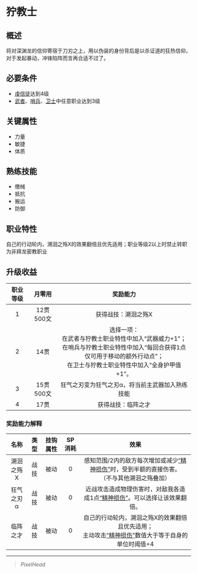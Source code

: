 # 狞教士

## 概述

将对深渊龙的信仰寄宿于刀刃之上，用以伪装的身份背后是以杀证道的狂热信仰，对于发起暴动，冲锋陷阵而言再合适不过了。

## 必要条件

* <a href="../devotedcultist" target="_blank">虔信徒</a>达到4级
* <a href="../../../basicJob/Warrior" target="_blank">武者</a>、<a href="../../../basicJob/Sentinel" target="_blank">哨兵</a>、<a href="../../../basicJob/Guard" target="_blank">卫士</a>中任意职业达到3级

## 关键属性

* 力量
* 敏捷
* 体质

## 熟练技能

* 缴械
* 抵抗
* 搬运
* 防御

## 职业特性

自己的行动轮内，溯洄之殇X的效果翻倍且优先适用；职业等级2以上时禁止转职为非拜龙密教职业

## 升级收益

职业等级|月零用|奖励能力
:--:|:--:|:--:
1|12贯500文|获得战技：溯洄之殇X
2|14贯|选择一项：<br>在武者与狞教士职业特性中加入“武器威力+1”；<br>在哨兵与狞教士职业特性中加入“每回合获得1点仅可用于移动的额外行动点”；<br>在卫士与狞教士职业特性中加入“全身护甲值+1”。
3|15贯500文|狂气之刃变为狂气之刃α，将当前主武器加入熟练技能
4|17贯|获得战技：临阵之才

### 奖励能力解释

名称|类型|挂钩属性|SP消耗|效果
:--:|:--:|:--:|:--:|:--:
溯洄之殇X|战技|被动|0|感知范围/2内的敌方每次增加或减少<a href="../../../../status/mark/#精神损伤" target="_blank">“精神损伤”</a>时，受到半额的直接伤害。<br>（不与其他溯洄之殇叠加）
狂气之刃α|战技|被动|0|近战攻击造成物理伤害时，对敌我各造成1点<a href="../../../../status/mark/#精神损伤" target="_blank">“精神损伤”</a>。可以选择让该效果翻倍。
临阵之才|战技|被动|0|自己的行动轮内，溯洄之殇X的效果翻倍且优先适用；<br>主动攻击<a href="../../../../status/mark/#精神损伤" target="_blank">“精神损伤”</a>数值大于等于自身的单位时阈值+4

---

> *PixelHead*